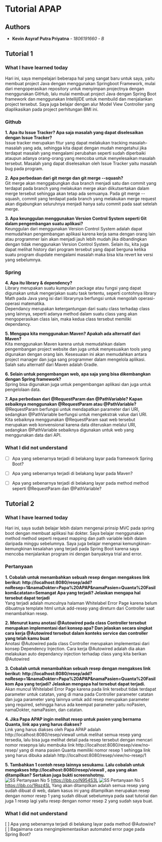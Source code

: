 # Tutorial APAP

## Authors

* **Kevin Asyraf Putra Priyatna** - *1806191660* - *B*

## Tutorial 1
### What I have learned today
Hari ini, saya mempelajari beberapa hal yang sangat baru untuk saya, yaitu membuat project Java dengan menggunakan Springboot Framework, mulai dari mengoperasikan repository untuk menyimpan projectnya dengan menggunakan GitHub, lalu mulai membuat project Java dengan Spring Boot framework dan menggunakan IntellijIDE untuk membuild dan menjalankan project tersebut. Saya juga belajar dengan alur Model View Controller yang diaplikasikan pada project perhitungan BMI ini. 
### Github
**1. Apa itu Issue Tracker? Apa saja masalah yang dapat diselesaikan dengan Issue Tracker?**  
Issue tracker merupakan fitur yang dapat melakukan tracking masalah-masalah yang ada, sehingga kita dapat dengan mudah mengetahui jika terdapat masalah yang mengalami perubahan seperti sudah diperbaiki ataupun adanya orang-orang yang mencoba untuk menyelesaikan masalah tersebut. Masalah yang dapat diselesaikan oleh Issue Tracker yaitu masalah bug pada program.  
  
**2. Apa perbedaan dari git merge dan git merge --squash?**   
Git merge akan menggabungkan dua branch menjadi satu dan commit yang terdapat pada branch yang melakukan merge akan diikutsertakan dalam merge tersebut sehingga akan tetap ada semuanya. Pada git merge --squash, commit yang terdapat pada branch yang melakukan merge request akan digabungkan seluruhnya menjadi hanya satu commit pada saat setelah merge. 
  
**3. Apa keunggulan menggunakan Version Control System seperti Git dalam pengembangan suatu
aplikasi?**  
Keunggulan dari menggunakan Version Control System adalah dapat memudahkan pengembangan aplikasi karena kerja sama dengan orang lain atau programmer lain akan menjadi jauh lebih mudah jika dibandingkan dengan tidak menggunakan Version Control System. Selain itu, kita juga dapat melihat history dari program tersebut yang dapat berguna ketika suatu program diupdate mengalami masalah maka bisa kita revert ke versi yang sebelumnya.
### Spring
**4. Apa itu library & dependency?**  
Library merupakan suatu kumpulan package atau fungsi yang dapat digunakan untuk mengerjakan suatu task tertentu, seperti contohnya library Math pada Java yang isi dari librarynya berfungsi untuk mengolah operasi-operasi matematika.  
Dependancy merupakan ketergantungan dari suatu class terhadap class yang lainnya, seperti adanya method dalam suatu class yang akan mengoperasikan class lain, maka kedua class tersebut memiliki dependancy.
  
**5. Mengapa kita menggunakan Maven? Apakah ada alternatif dari Maven?**  
Kita menggunakan Maven karena untuk memudahkan dalam pengembangan project website dan juga untuk menyesuaikan tools yang digunakan dengan orang lain. Kesesuaian ini akan memudahkan antara project manager dan juga sang programmer dalam mengelola aplikasi. Salah satu alternatif dari Maven adalah Gradle.
  
**6. Selain untuk pengembangan web, apa saja yang bisa dikembangkan dengan Spring framework?**  
Spring bisa digunakan juga untuk pengembangan aplikasi dan juga untuk pengelolaan data.
  
**7. Apa perbedaan dari @RequestParam dan @PathVariable? Kapan sebaiknya menggunakan
@RequestParam atau @PathVariable?**  
@RequestParam berfungsi untuk mendapatkan parameter dari URI, sedangkan @PathVariable berfungsi untuk mengekstrak value dari URI.  
Kita sebaiknya menggunakan @RequestParam saat web tersebut merupakan web konvensional karena data diteruskan melalui URI, sedangkan @PathVariable sebaiknya digunakan untuk web yang menggunakan data dari API.
  
### What I did not understand
- [ ] Apa yang sebenarnya terjadi di belakang layar pada framework Spring Boot?
- [ ] Apa yang sebenarnya terjadi di belakang layar pada Maven?
- [ ] Apa yang sebenarnya terjadi di belakang layar pada method method seperti @RequestParam dan @PathVariable?  
  
  
## Tutorial 2
### What I have learned today  
Hari ini, saya sudah belajar lebih dalam mengenai prinsip MVC pada spring boot dengan membuat aplikasi hai dokter. Saya belajar menggunakan method method seperti request mapping dan path variable lebih dalam daripada minggu sebelumnya. Saya juga belajar mengenai kemungkinan-kemungkinan kesalahan yang terjadi pada Spring Boot karena saya mencoba menjalankan program ini dengan banyaknya trial and error.
### Pertanyaan
**1.  Cobalah untuk menambahkan sebuah resep dengan mengakses link berikut:
     http://localhost:8080/resep/add?noResep=1&namaDokter=Papa%20APAP&namaPasien=Quanta%20Fasilkom&catatan=Semangat
     Apa yang terjadi? Jelaskan mengapa hal tersebut dapat terjadi**  
     Yang terjadi adalah munculnya halaman Whitelabel Error Page karena belum dibuatnya template html untuk add-resep yang direturn dari Controller saat menambahkan resep.  
       
**2.  Menurut kamu anotasi @Autowired pada class Controller tersebut merupakan
      implementasi dari konsep apa? Dan jelaskan secara singkat cara kerja @Autowired tersebut dalam
      konteks service dan controller yang telah kamu buat**  
      Anotasi @Autowired pada class Controller merupakan implementasi dari konsep Dependency Injection. Cara kerja @Autowired adalah dia akan melakukan auto dependancy injection terhadap class yang kita berikan @Autowired  
        
**3.  Cobalah untuk menambahkan sebuah resep dengan mengakses link berikut:
      http://localhost:8080/resep/add?noResep=1&namaDokter=Papa%20APAP&namaPasien=Quanta%20Fasilkom Apa yang terjadi? Jelaskan mengapa hal tersebut dapat terjadi.**  
      Akan muncul Whitelabel Error Page karena pada link tersebut tidak terdapat parameter untuk catatan, yang di mana pada Controller parameter catatan dan juga parameter yang lainnya untuk add resep merupakan parameter yang required, sehingga harus ada keempat parameter yaitu noPasien, namaDokter, namaPasien, dan catatan.  
        
**4. Jika Papa APAP ingin melihat resep untuk pasien yang bernama Quanta, link apa yang
     harus diakses?**  
     Link yang harus diakses oleh Papa APAP adalah http://localhost:8080/resep/viewall untuk melihat semua resep yang tersedia, lalu bisa juga melihat detail pada resep tersebut dengan mencari nomor resepnya lalu membuka link http://localhost:8080/resep/view/no-resep/<noResep> yang di mana pasien Quanta memiliki nomor resep 1 sehingga link yang harus dibuka adalah http://localhost:8080/resep/view/no-resep/1  
       
**5. Tambahkan 1 contoh resep lainnya sesukamu. Lalu cobalah untuk mengakses
     http://localhost:8080/resep/viewall , apa yang akan ditampilkan? Sertakan juga bukti screenshotmu.**  
     ![SS Pertanyaan No 5](https://ibb.co/N954S3L)   https://ibb.co/N954S3L
     ![SS Pertanyaan No 5](https://ibb.co/1Rqz4SL)   https://ibb.co/1Rqz4SL
     Yang akan ditampilkan adalah semua resep yang sudah dibuat di web, dalam kasus ini yang ditampilkan merupakan resep dengan nomor resep 1 yang sudah dibuat sebelumnya pada saat tutorial dan juga 1 resep lagi yaitu resep dengan nomor resep 2 yang sudah saya buat.  
       
 ### What I did not understand
 [ ] Apa yang sebenarnya terjadi di belakang layar pada method @Autowire?  
 [ ] Bagaimana cara mengimplementasikan automated error page pada Spring Boot?                         


